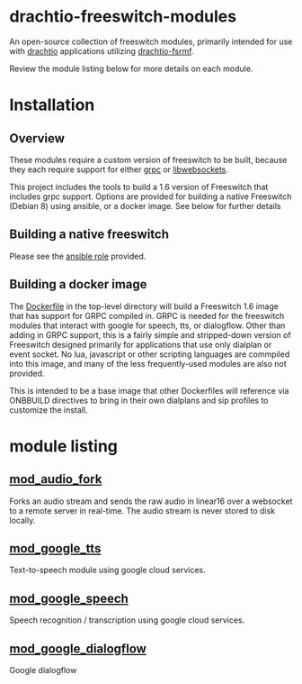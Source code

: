 # drachtio-freeswitch-modules
An open-source collection of freeswitch modules, primarily intended for use with [drachtio](https://drachtio.org) applications utilizing [drachtio-fsrmf](https://www.npmjs.com/package/drachtio-fsmrf).  

Review the module listing below for more details on each module.

# Installation

## Overview
These modules require a custom version of freeswitch to be built, because they each require support for either  [grpc](https://github.com/grpc/grpc) or [libwebsockets](libwebsockets.org).  

This project includes the tools to build a 1.6 version of Freeswitch that includes grpc support.  Options are provided for building a native Freeswitch (Debian 8) using ansible, or a docker image.  See below for further details

## Building a native freeswitch
Please see the [ansible role](./ansible-role-drachtio-freeswitch/README.md) provided.

## Building a docker image
The [Dockerfile](./Dockerfile) in the top-level directory will build a Freeswitch 1.6 image that has support for GRPC compiled in.  GRPC is needed for the freeswitch modules that interact with google for speech, tts, or dialogflow.  Other than adding in GRPC support, this is a fairly simple and stripped-down version of Freeswitch designed primarily for applications that use only dialplan or event socket.  No lua, javascript or other scripting languages are commpiled into this image, and many of the less frequently-used modules are also not provided.

This is intended to be a base image that other Dockerfiles will reference via ONBBUILD directives to bring in their own dialplans and sip profiles to customize the install.

# module listing

## [mod_audio_fork](modules/mod_audio_fork/README.md)
Forks an audio stream and sends the raw audio in linear16 over a websocket to a remote server in real-time. The audio stream is never stored to disk locally.

## [mod_google_tts](modules/mod_google_tts/README.md)
Text-to-speech module using google cloud services.

## [mod_google_speech](modules/mod_google_tts/README.md)
Speech recognition / transcription using google cloud services.

## [mod_google_dialogflow](modules/mod_google_dialogflow/README.md)
Google dialogflow